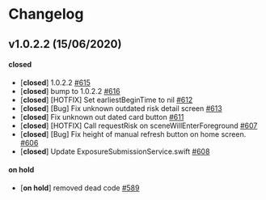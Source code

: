 # Changelog

## v1.0.2.2 (15/06/2020)

#### closed

- [**closed**] 1.0.2.2 [#615](https://github.com/corona-warn-app/cwa-app-ios/pull/615)
- [**closed**] bump to 1.0.2.2 [#616](https://github.com/corona-warn-app/cwa-app-ios/pull/616)
- [**closed**] [HOTFIX] Set earliestBeginTime to nil [#612](https://github.com/corona-warn-app/cwa-app-ios/pull/612)
- [**closed**] [Bug] Fix unknown outdated risk detail screen [#613](https://github.com/corona-warn-app/cwa-app-ios/pull/613)
- [**closed**] Fix unknown out dated card button [#611](https://github.com/corona-warn-app/cwa-app-ios/pull/611)
- [**closed**] [HOTFIX] Call requestRisk on sceneWillEnterForeground [#607](https://github.com/corona-warn-app/cwa-app-ios/pull/607)
- [**closed**] [Bug] Fix height of manual refresh button on home screen. [#606](https://github.com/corona-warn-app/cwa-app-ios/pull/606)
- [**closed**] Update ExposureSubmissionService.swift [#608](https://github.com/corona-warn-app/cwa-app-ios/pull/608)

#### on hold

- [**on hold**] removed dead code [#589](https://github.com/corona-warn-app/cwa-app-ios/pull/589)

